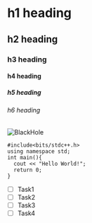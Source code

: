 # h1 heading
## h2 heading
### h3 heading
#### h4 heading
##### h5 heading
###### h6 heading
![BlackHole](https://cdn.mos.cms.futurecdn.net/HsDtpFEHbDpae6wBuW5wQo-1200-80.jpg)
```
#include<bits/stdc++.h>
using namespace std;
int main(){
  cout << "Hello World!";
  return 0;
}
 ```
 - [ ] Task1
 - [ ] Task2
 - [ ] Task3
 - [ ] Task4
